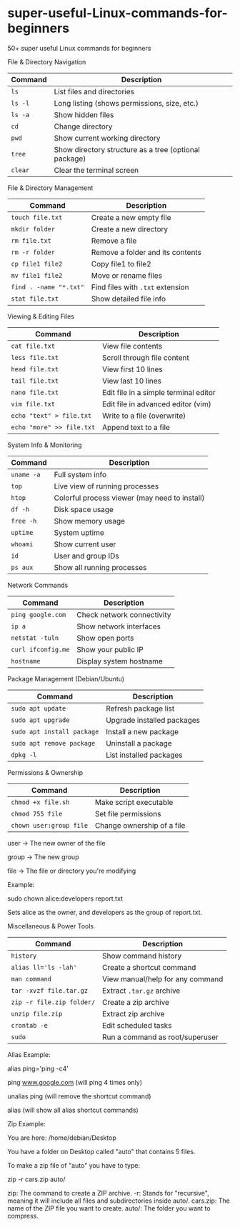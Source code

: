 # super-useful-Linux-commands-for-beginners
50+ super useful Linux commands for beginners

File & Directory Navigation

| Command | Description                                           |
| ------- | ----------------------------------------------------- |
| `ls`    | List files and directories                            |
| `ls -l` | Long listing (shows permissions, size, etc.)          |
| `ls -a` | Show hidden files                                     |
| `cd`    | Change directory                                      |
| `pwd`   | Show current working directory                        |
| `tree`  | Show directory structure as a tree (optional package) |
| `clear` | Clear the terminal screen                             |

File & Directory Management

| Command                | Description                      |
| ---------------------- | -------------------------------- |
| `touch file.txt`       | Create a new empty file          |
| `mkdir folder`         | Create a new directory           |
| `rm file.txt`          | Remove a file                    |
| `rm -r folder`         | Remove a folder and its contents |
| `cp file1 file2`       | Copy file1 to file2              |
| `mv file1 file2`       | Move or rename files             |
| `find . -name "*.txt"` | Find files with `.txt` extension |
| `stat file.txt`        | Show detailed file info          |

Viewing & Editing Files

| Command                   | Description                           |
| ------------------------- | ------------------------------------- |
| `cat file.txt`            | View file contents                    |
| `less file.txt`           | Scroll through file content           |
| `head file.txt`           | View first 10 lines                   |
| `tail file.txt`           | View last 10 lines                    |
| `nano file.txt`           | Edit file in a simple terminal editor |
| `vim file.txt`            | Edit file in advanced editor (vim)    |
| `echo "text" > file.txt`  | Write to a file (overwrite)           |
| `echo "more" >> file.txt` | Append text to a file                 |

System Info & Monitoring

| Command    | Description                                   |
| ---------- | --------------------------------------------- |
| `uname -a` | Full system info                              |
| `top`      | Live view of running processes                |
| `htop`     | Colorful process viewer (may need to install) |
| `df -h`    | Disk space usage                              |
| `free -h`  | Show memory usage                             |
| `uptime`   | System uptime                                 |
| `whoami`   | Show current user                             |
| `id`       | User and group IDs                            |
| `ps aux`   | Show all running processes                    |

Network Commands

| Command            | Description                |
| ------------------ | -------------------------- |
| `ping google.com`  | Check network connectivity |
| `ip a`             | Show network interfaces    |
| `netstat -tuln`    | Show open ports            |
| `curl ifconfig.me` | Show your public IP        |
| `hostname`         | Display system hostname    |

Package Management (Debian/Ubuntu)

| Command                    | Description                |
| -------------------------- | -------------------------- |
| `sudo apt update`          | Refresh package list       |
| `sudo apt upgrade`         | Upgrade installed packages |
| `sudo apt install package` | Install a new package      |
| `sudo apt remove package`  | Uninstall a package        |
| `dpkg -l`                  | List installed packages    |

Permissions & Ownership

| Command                 | Description                |
| ----------------------- | -------------------------- |
| `chmod +x file.sh`      | Make script executable     |
| `chmod 755 file`        | Set file permissions       |
| `chown user:group file` | Change ownership of a file |

user → The new owner of the file

group → The new group

file → The file or directory you're modifying

Example:

sudo chown alice:developers report.txt

Sets alice as the owner, and developers as the group of report.txt. 

Miscellaneous & Power Tools

| Command                   | Description                      |
| ------------------------- | -------------------------------- |
| `history`                 | Show command history             |
| `alias ll='ls -lah'`      | Create a shortcut command        |
| `man command`             | View manual/help for any command |
| `tar -xvzf file.tar.gz`   | Extract `.tar.gz` archive        |
| `zip -r file.zip folder/` | Create a zip archive             |
| `unzip file.zip`          | Extract zip archive              |
| `crontab -e`              | Edit scheduled tasks             |
| `sudo`                    | Run a command as root/superuser  |

Alias Example:

alias ping='ping -c4'

ping www.google.com (will ping 4 times only)

unalias ping (will remove the shortcut command)

alias (will show all alias shortcut commands)

Zip Example:

You are here: /home/debian/Desktop

You have a folder on Desktop called "auto" that contains 5 files.

To make a zip file of "auto" you have to type:

zip -r cars.zip auto/

zip: The command to create a ZIP archive.
-r: Stands for "recursive", meaning it will include all files and subdirectories inside auto/.
cars.zip: The name of the ZIP file you want to create.
auto/: The folder you want to compress.  
